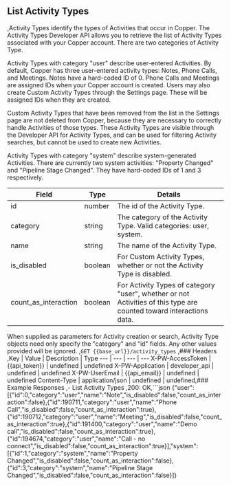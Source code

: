 ## List Activity Types
,Activity Types identify the types of Activities that occur in Copper. The Activity Types Developer API allows you to retrieve the list of Activity Types associated with your Copper account. There are two categories of Activity Type.


Activity Types with category "user" describe user-entered Activities. By default, Copper has three user-entered activity types: Notes, Phone Calls, and Meetings. Notes have a hard-coded ID of 0. Phone Calls and Meetings are assigned IDs when your Copper account is created. Users may also create Custom Activity Types through the Settings page. These will be assigned IDs when they are created.


Custom Activity Types that have been removed from the list in the Settings page are not deleted from Copper, because they are necessary to correctly handle Activities of those types. These Activity Types are visible through the Developer API for Activity Types, and can be used for filtering Activity searches, but cannot be used to create new Activities.


Activity Types with category "system" describe system-generated Activities. There are currently two system activities: "Property Changed" and "Pipeline Stage Changed". They have hard-coded IDs of 1 and 3 respectively.

|        Field         |  Type   |                                                       Details                                                       |
| -------------------- | ------- | ------------------------------------------------------------------------------------------------------------------- |
| id                   | number  | The id of the Activity Type.                                                                                        |
| category             | string  | The category of the Activity Type. Valid categories: user, system.                                                  |
| name                 | string  | The name of the Activity Type.                                                                                      |
| is_disabled          | boolean | For Custom Activity Types, whether or not the Activity Type is disabled.                                            |
| count_as_interaction | boolean | For Activity Types of category "user", whether or not Activities of this type are counted toward interactions data. |

When supplied as parameters for Activity creation or search, Activity Type objects need only specify the "category" and "id" fields. Any other values provided will be ignored.
,```GET {{base_url}}/activity_types```
,### Headers
,Key | Value | Description | Type
--- | --- | --- | ---
X-PW-AccessToken | {{api_token}} | undefined | undefined
X-PW-Application | developer_api | undefined | undefined
X-PW-UserEmail | {{api_email}} | undefined | undefined
Content-Type | application/json | undefined | undefined,### Example Responses
,- List Activity Types
,200: OK,```json
{"user":[{"id":0,"category":"user","name":"Note","is_disabled":false,"count_as_interaction":false},{"id":190711,"category":"user","name":"Phone Call","is_disabled":false,"count_as_interaction":true},{"id":190712,"category":"user","name":"Meeting","is_disabled":false,"count_as_interaction":true},{"id":191400,"category":"user","name":"Demo call","is_disabled":false,"count_as_interaction":true},{"id":194674,"category":"user","name":"Call - no connect","is_disabled":false,"count_as_interaction":true}],"system":[{"id":1,"category":"system","name":"Property Changed","is_disabled":false,"count_as_interaction":false},{"id":3,"category":"system","name":"Pipeline Stage Changed","is_disabled":false,"count_as_interaction":false}]}
```